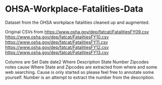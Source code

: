 # OHSA-Workplace-Fatalities-Data
Dataset from the OHSA workplace fatalities cleaned up and augmented.

Original CSVs from 
https://www.osha.gov/dep/fatcat/FatalitiesFY09.csv
https://www.osha.gov/dep/fatcat/FatalitiesFY10.csv
https://www.osha.gov/dep/fatcat/FatalitiesFY11.csv
https://www.osha.gov/dep/fatcat/FatalitiesFY12.csv
https://www.osha.gov/dep/fatcat/FatalitiesFY13.csv

Columns are
Set	Date	date2	Where	Description	State	Number	Zipcodes	notes	cause
Where State and Zipcodes are extracted from where and some web searching.
Cause is only started so please feel free to annotate some yourself.
Number is an attempt to extract the number from the description.

